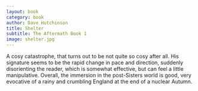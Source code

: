 ```yaml
---
layout: book
category: book
author: Dave Hutchinson
title: Shelter
subtitle: The Aftermath Book 1
image: shelter.jpg
---
```


A cosy catastrophe, that turns out to be not quite so cosy after all.  His signature seems to be the rapid change in pace and direction, suddenly disorienting the reader, which is somewhat effective, but can feel a little manipulative.  Overall, the immersion in the post-Sisters world is good, very evocative of a rainy and crumbling England at the end of a nuclear Autumn.
